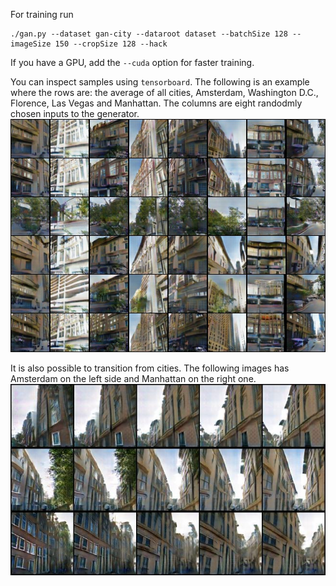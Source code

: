 For training run 

    ./gan.py --dataset gan-city --dataroot dataset --batchSize 128 --imageSize 150 --cropSize 128 --hack
    
If you have a GPU, add the `--cuda` option for faster training.

You can inspect samples using `tensorboard`. The following is an example where the rows are: the average of all cities, Amsterdam, Washington D.C., Florence, Las Vegas and Manhattan. The columns are eight randodmly chosen inputs to the generator. 
![Image of Stanford Dataset](figures/good_hack_stanford_dataset.jpg)

It is also possible to transition from cities. The following images has Amsterdam on the left side and Manhattan on the right one.
![Amsterdam to Florence](figures/amsterdam_florence/merged.jpg)
